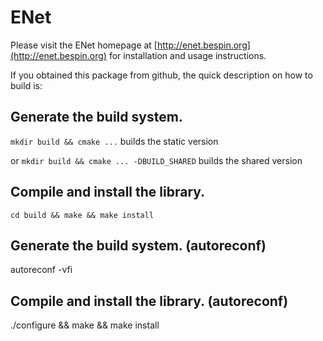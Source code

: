 # ENet
Please visit the ENet homepage at [http://enet.bespin.org](http://enet.bespin.org) for installation
and usage instructions.

If you obtained this package from github, the quick description on how to build
is:

## Generate the build system.

`mkdir build && cmake ...` builds the static version

or `mkdir build && cmake ... -DBUILD_SHARED` builds the shared version

## Compile and install the library.

`cd build && make && make install`

## Generate the build system. (autoreconf)

autoreconf -vfi

## Compile and install the library. (autoreconf)

./configure && make && make install


